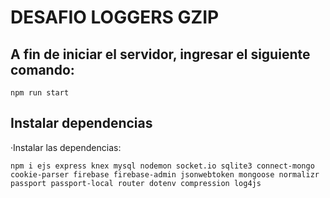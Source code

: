 # DESAFIO LOGGERS GZIP

## A fin de iniciar el servidor, ingresar el siguiente comando:  
```
npm run start
```

## Instalar dependencias

·Instalar las dependencias:
```
npm i ejs express knex mysql nodemon socket.io sqlite3 connect-mongo cookie-parser firebase firebase-admin jsonwebtoken mongoose normalizr passport passport-local router dotenv compression log4js
```
